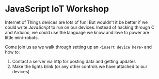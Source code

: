 JavaScript IoT Workshop
===

Internet of Things devices are lots of fun! But wouldn't it be better if we could write _JavaScript_ to run on our devices. Instead of hacking through C and Arduino, we could use the language we know and love to power are little mini-robots.

Come join us as we walk through setting up an `<insert device here>` and how to:

1. Contact a server via http for posting data and getting updates
1. Make the lights blink (or any other controls we have attached to our devices)